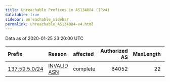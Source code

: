 ```yaml
---
title: Unreachable Prefixes in AS134084 (IPv4)
datatable: true
sidebar: unreachable_sidebar
permalink: unreachable_AS134084-v4.html
---
```


Data as of 2020-01-25 23:20:00 UTC


<div class="datatable-begin"></div>

| Prefix                                               | Reason                                                                                                | affected   |   Authorized AS |   MaxLength | Anchor                                       |   unreachable /24s |
|:-----------------------------------------------------|:------------------------------------------------------------------------------------------------------|:-----------|----------------:|------------:|:---------------------------------------------|-------------------:|
| [137.59.5.0/24](https://stat.ripe.net/137.59.5.0/24) | [INVALID ASN](https://rpki-validator.ripe.net/announcement-preview?asn=AS134084&prefix=137.59.5.0/24) | complete   |           64052 |          22 | [APNIC](unreachable_APNIC_RPKI_Root-v4.html) |                  1 |

<div class="datatable-end"></div>